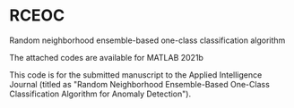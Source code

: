 # RCEOC
Random neighborhood ensemble-based one-class classification algorithm

The attached codes are available for MATLAB 2021b

This code is for the submitted manuscript to the Applied Intelligence Journal (titled as  "Random Neighborhood Ensemble-Based One-Class Classification Algorithm for Anomaly Detection").
